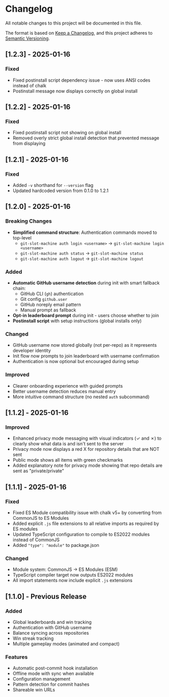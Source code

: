 # Changelog

All notable changes to this project will be documented in this file.

The format is based on [Keep a Changelog](https://keepachangelog.com/en/1.0.0/),
and this project adheres to [Semantic Versioning](https://semver.org/spec/v2.0.0.html).

## [1.2.3] - 2025-01-16

### Fixed
- Fixed postinstall script dependency issue - now uses ANSI codes instead of chalk
- Postinstall message now displays correctly on global install

## [1.2.2] - 2025-01-16

### Fixed
- Fixed postinstall script not showing on global install
- Removed overly strict global install detection that prevented message from displaying

## [1.2.1] - 2025-01-16

### Fixed
- Added `-v` shorthand for `--version` flag
- Updated hardcoded version from 0.1.0 to 1.2.1

## [1.2.0] - 2025-01-16

### Breaking Changes
- **Simplified command structure**: Authentication commands moved to top-level
  - `git-slot-machine auth login <username>` → `git-slot-machine login <username>`
  - `git-slot-machine auth status` → `git-slot-machine status`
  - `git-slot-machine auth logout` → `git-slot-machine logout`

### Added
- **Automatic GitHub username detection** during init with smart fallback chain:
  - GitHub CLI (`gh`) authentication
  - Git config `github.user`
  - GitHub noreply email pattern
  - Manual prompt as fallback
- **Opt-in leaderboard prompt** during init - users choose whether to join
- **Postinstall script** with setup instructions (global installs only)

### Changed
- GitHub username now stored globally (not per-repo) as it represents developer identity
- Init flow now prompts to join leaderboard with username confirmation
- Authentication is now optional but encouraged during setup

### Improved
- Clearer onboarding experience with guided prompts
- Better username detection reduces manual entry
- More intuitive command structure (no nested `auth` subcommand)

## [1.1.2] - 2025-01-16

### Improved
- Enhanced privacy mode messaging with visual indicators (✓ and ✗) to clearly show what data is and isn't sent to the server
- Privacy mode now displays a red X for repository details that are NOT sent
- Public mode shows all items with green checkmarks
- Added explanatory note for privacy mode showing that repo details are sent as "private/private"

## [1.1.1] - 2025-01-16

### Fixed
- Fixed ES Module compatibility issue with chalk v5+ by converting from CommonJS to ES Modules
- Added explicit `.js` file extensions to all relative imports as required by ES modules
- Updated TypeScript configuration to compile to ES2022 modules instead of CommonJS
- Added `"type": "module"` to package.json

### Changed
- Module system: CommonJS → ES Modules (ESM)
- TypeScript compiler target now outputs ES2022 modules
- All import statements now include explicit `.js` extensions

## [1.1.0] - Previous Release

### Added
- Global leaderboards and win tracking
- Authentication with GitHub username
- Balance syncing across repositories
- Win streak tracking
- Multiple gameplay modes (animated and compact)

### Features
- Automatic post-commit hook installation
- Offline mode with sync when available
- Configuration management
- Pattern detection for commit hashes
- Shareable win URLs
